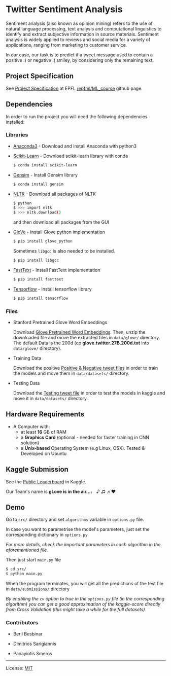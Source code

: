 # Twitter Sentiment Analysis

Sentiment analysis (also known as opinion mining) refers to the use of natural language processing, text analysis and computational linguistics to identify and extract subjective information in source materials. Sentiment analysis is widely applied to reviews and social media for a variety of applications, ranging from marketing to customer service.

In our case, our task is to predict if a tweet message used to contain a positive :) or negative :( smiley, by considering only the remaining text.

## Project Specification

See [Project Specification](https://github.com/epfml/ML_course/tree/master/projects/project2/project_text_classification) at EPFL [/epfml/ML_course](https://github.com/epfml/ML_course) github page.

## Dependencies

In order to run the project you will need the following dependencies installed:

### Libraries

* [Anaconda3] - Download and install Anaconda with python3
* [Scikit-Learn] - Download scikit-learn library with conda

    ```sh
    $ conda install scikit-learn
    ```

* [Gensim] - Install Gensim library 

    ```sh
    $ conda install gensim
    ```
    
* [NLTK] - Download all packages of NLTK

    ```sh
    $ python
    $ >>> import nltk
    $ >>> nltk.download()
    ```

    and then download all packages from the GUI

* [GloVe] - Install Glove python implementation

    ```sh
    $ pip install glove_python
    ```
    
    Sometimes `libgcc` is also needed to be installed.
    ```sh
    $ pip install libgcc
    ```

* [FastText] - Install FastText implementation

    ```sh
    $ pip install fasttext
    ```
* [Tensorflow] - Install tensorflow library

    ```sh
    $ pip install tensorflow
    ```

### Files
* Stanford Pretrained Glove Word Embeddings

    Download [Glove Pretrained Word Embeddings](http://nlp.stanford.edu/data/glove.twitter.27B.zip).
    Then, unzip the downloaded file and move the extracted files in `data/glove/` directory.
    The default Data is the 200d (cp **glove.twitter.27B.200d.txt** into `data/glove/` directory).

* Training Data

    Download the positive [Positive & Negative tweet files](https://inclass.kaggle.com/c/epfml-text/download/twitter-datasets.zip) in order to train the models
    and move them in `data/datasets/` directory.

* Testing Data

    Download the [Testing tweet file](https://inclass.kaggle.com/c/epfml-text/download/test_data.txt) in order to test the models in kaggle
    and move it in `data/datasets/` directory.


## Hardware Requirements

- A Computer with:
    - at least **16** GB of RAM
    - a **Graphics Card** (optional - needed for faster training in CNN solution)
    - a **Unix-based** Operating System (e.g Linux, OSX). Tested & Developed on Ubuntu

## Kaggle Submission

See the [Public Leaderboard](https://inclass.kaggle.com/c/epfml-text/leaderboard) in Kaggle.

Our Team's name is **gLove is in the air...**♩ ♪ ♫ ♬:heart:

## Demo

Go to `src/` directory and set `algorithms` variable in `options.py` file.

In case you want to parametrise the model's parameters, just set the corresponding
dictionary in `options.py`

*For more details, check the important parameters in each algorithm in the aforementioned file.*

Then just start `main.py` file

```sh
$ cd src/
$ python main.py
```

When the program terminates, you will get all the predictions of the test file
in `data/submissions/` directory

*By enabling the `cv` option to true in the `options.py` file (in the corresponding algorithm) you can get
a good approximation of the kaggle-score directly from Cross Validation (this might take a while for the full datasets)*
    
### Contributors

- Beril Besbinar
- Dimitrios Sarigiannis
- Panayiotis Smeros


   [Anaconda3]: <https://www.continuum.io/downloads>
   [Scikit-Learn]: <http://scikit-learn.org/stable/install.html>
   [Gensim]: <https://radimrehurek.com/gensim/>
   [NLTK]: <http://www.nltk.org/>
   [GloVe]: <https://github.com/maciejkula/glove-python>
   [FastText]: <https://pypi.python.org/pypi/fasttext>
   [Tensorflow]: <https://www.tensorflow.org/get_started/os_setup>
   

___

License: [MIT](https://opensource.org/licenses/MIT)
